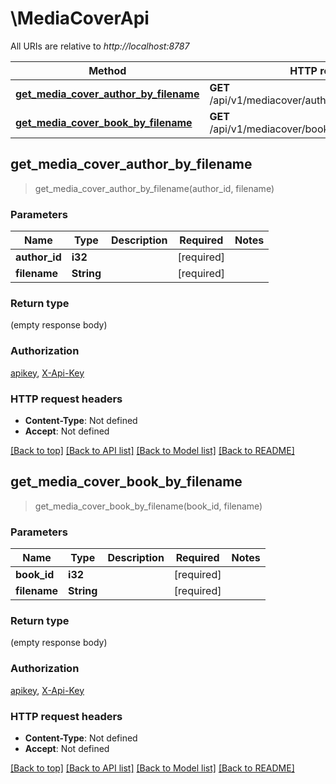 # \MediaCoverApi

All URIs are relative to *http://localhost:8787*

Method | HTTP request | Description
------------- | ------------- | -------------
[**get_media_cover_author_by_filename**](MediaCoverApi.md#get_media_cover_author_by_filename) | **GET** /api/v1/mediacover/author/{authorId}/{filename} | 
[**get_media_cover_book_by_filename**](MediaCoverApi.md#get_media_cover_book_by_filename) | **GET** /api/v1/mediacover/book/{bookId}/{filename} | 



## get_media_cover_author_by_filename

> get_media_cover_author_by_filename(author_id, filename)


### Parameters


Name | Type | Description  | Required | Notes
------------- | ------------- | ------------- | ------------- | -------------
**author_id** | **i32** |  | [required] |
**filename** | **String** |  | [required] |

### Return type

 (empty response body)

### Authorization

[apikey](../README.md#apikey), [X-Api-Key](../README.md#X-Api-Key)

### HTTP request headers

- **Content-Type**: Not defined
- **Accept**: Not defined

[[Back to top]](#) [[Back to API list]](../README.md#documentation-for-api-endpoints) [[Back to Model list]](../README.md#documentation-for-models) [[Back to README]](../README.md)


## get_media_cover_book_by_filename

> get_media_cover_book_by_filename(book_id, filename)


### Parameters


Name | Type | Description  | Required | Notes
------------- | ------------- | ------------- | ------------- | -------------
**book_id** | **i32** |  | [required] |
**filename** | **String** |  | [required] |

### Return type

 (empty response body)

### Authorization

[apikey](../README.md#apikey), [X-Api-Key](../README.md#X-Api-Key)

### HTTP request headers

- **Content-Type**: Not defined
- **Accept**: Not defined

[[Back to top]](#) [[Back to API list]](../README.md#documentation-for-api-endpoints) [[Back to Model list]](../README.md#documentation-for-models) [[Back to README]](../README.md)

